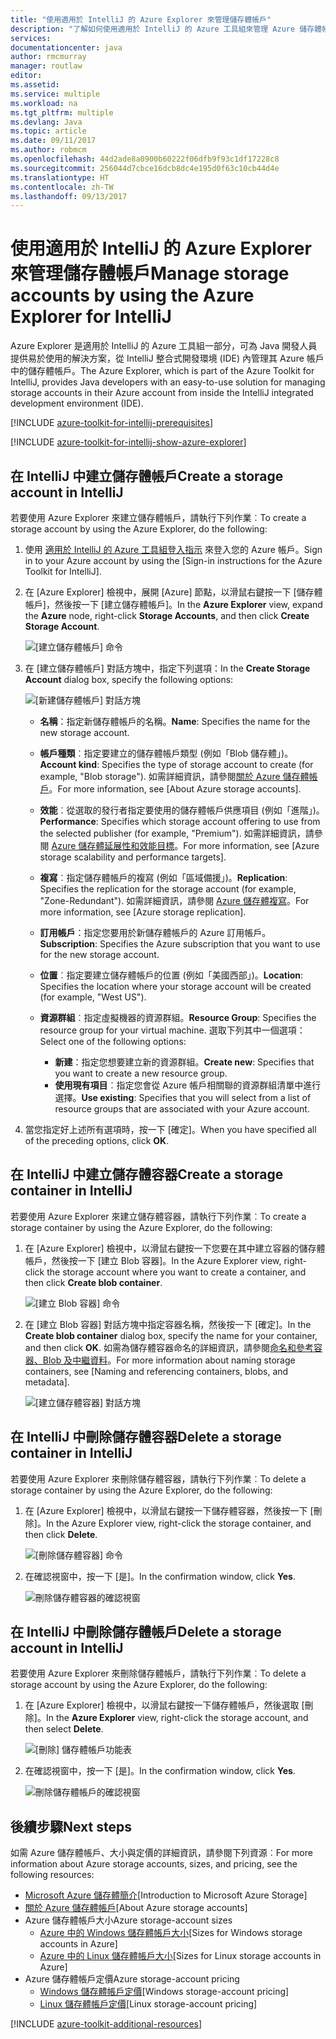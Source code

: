 ```yaml
---
title: "使用適用於 IntelliJ 的 Azure Explorer 來管理儲存體帳戶"
description: "了解如何使用適用於 IntelliJ 的 Azure 工具組來管理 Azure 儲存體帳戶。"
services: 
documentationcenter: java
author: rmcmurray
manager: routlaw
editor: 
ms.assetid: 
ms.service: multiple
ms.workload: na
ms.tgt_pltfrm: multiple
ms.devlang: Java
ms.topic: article
ms.date: 09/11/2017
ms.author: robmcm
ms.openlocfilehash: 44d2ade8a0900b60222f06dfb9f93c1df17228c8
ms.sourcegitcommit: 256044d7cbce16dcb8dc4e195d0f63c10cb44d4e
ms.translationtype: HT
ms.contentlocale: zh-TW
ms.lasthandoff: 09/13/2017
---
```

# <a name="manage-storage-accounts-by-using-the-azure-explorer-for-intellij"></a><span data-ttu-id="70a29-103">使用適用於 IntelliJ 的 Azure Explorer 來管理儲存體帳戶</span><span class="sxs-lookup"><span data-stu-id="70a29-103">Manage storage accounts by using the Azure Explorer for IntelliJ</span></span>

<span data-ttu-id="70a29-104">Azure Explorer 是適用於 IntelliJ 的 Azure 工具組一部分，可為 Java 開發人員提供易於使用的解決方案，從 IntelliJ 整合式開發環境 (IDE) 內管理其 Azure 帳戶中的儲存體帳戶。</span><span class="sxs-lookup"><span data-stu-id="70a29-104">The Azure Explorer, which is part of the Azure Toolkit for IntelliJ, provides Java developers with an easy-to-use solution for managing storage accounts in their Azure account from inside the IntelliJ integrated development environment (IDE).</span></span>

[!INCLUDE [azure-toolkit-for-intellij-prerequisites](../includes/azure-toolkit-for-intellij-prerequisites.md)]

[!INCLUDE [azure-toolkit-for-intellij-show-azure-explorer](../includes/azure-toolkit-for-intellij-show-azure-explorer.md)]

## <a name="create-a-storage-account-in-intellij"></a><span data-ttu-id="70a29-105">在 IntelliJ 中建立儲存體帳戶</span><span class="sxs-lookup"><span data-stu-id="70a29-105">Create a storage account in IntelliJ</span></span>

<span data-ttu-id="70a29-106">若要使用 Azure Explorer 來建立儲存體帳戶，請執行下列作業︰</span><span class="sxs-lookup"><span data-stu-id="70a29-106">To create a storage account by using the Azure Explorer, do the following:</span></span>

1. <span data-ttu-id="70a29-107">使用 [適用於 IntelliJ 的 Azure 工具組登入指示] 來登入您的 Azure 帳戶。</span><span class="sxs-lookup"><span data-stu-id="70a29-107">Sign in to your Azure account by using the [Sign-in instructions for the Azure Toolkit for IntelliJ].</span></span> 

2. <span data-ttu-id="70a29-108">在 [Azure Explorer] 檢視中，展開 [Azure] 節點，以滑鼠右鍵按一下 [儲存體帳戶]，然後按一下 [建立儲存體帳戶]。</span><span class="sxs-lookup"><span data-stu-id="70a29-108">In the **Azure Explorer** view, expand the **Azure** node, right-click **Storage Accounts**, and then click **Create Storage Account**.</span></span>

   ![[建立儲存體帳戶] 命令][CS01]

3. <span data-ttu-id="70a29-110">在 [建立儲存體帳戶] 對話方塊中，指定下列選項：</span><span class="sxs-lookup"><span data-stu-id="70a29-110">In the **Create Storage Account** dialog box, specify the following options:</span></span>

   ![[新建儲存體帳戶] 對話方塊][CS02]

   * <span data-ttu-id="70a29-112">**名稱**：指定新儲存體帳戶的名稱。</span><span class="sxs-lookup"><span data-stu-id="70a29-112">**Name**: Specifies the name for the new storage account.</span></span>

   * <span data-ttu-id="70a29-113">**帳戶種類**︰指定要建立的儲存體帳戶類型 (例如「Blob 儲存體」)。</span><span class="sxs-lookup"><span data-stu-id="70a29-113">**Account kind**: Specifies the type of storage account to create (for example, "Blob storage").</span></span> <span data-ttu-id="70a29-114">如需詳細資訊，請參閱[關於 Azure 儲存體帳戶]。</span><span class="sxs-lookup"><span data-stu-id="70a29-114">For more information, see [About Azure storage accounts].</span></span> 

   * <span data-ttu-id="70a29-115">**效能**︰從選取的發行者指定要使用的儲存體帳戶供應項目 (例如「進階」)。</span><span class="sxs-lookup"><span data-stu-id="70a29-115">**Performance**: Specifies which storage account offering to use from the selected publisher (for example, "Premium").</span></span> <span data-ttu-id="70a29-116">如需詳細資訊，請參閱 [Azure 儲存體延展性和效能目標]。</span><span class="sxs-lookup"><span data-stu-id="70a29-116">For more information, see [Azure storage scalability and performance targets].</span></span> 

   * <span data-ttu-id="70a29-117">**複寫**︰指定儲存體帳戶的複寫 (例如「區域備援」)。</span><span class="sxs-lookup"><span data-stu-id="70a29-117">**Replication**: Specifies the replication for the storage account (for example, "Zone-Redundant").</span></span> <span data-ttu-id="70a29-118">如需詳細資訊，請參閱 [Azure 儲存體複寫]。</span><span class="sxs-lookup"><span data-stu-id="70a29-118">For more information, see [Azure storage replication].</span></span> 

   * <span data-ttu-id="70a29-119">**訂用帳戶**：指定您要用於新儲存體帳戶的 Azure 訂用帳戶。</span><span class="sxs-lookup"><span data-stu-id="70a29-119">**Subscription**: Specifies the Azure subscription that you want to use for the new storage account.</span></span>

   * <span data-ttu-id="70a29-120">**位置**︰指定要建立儲存體帳戶的位置 (例如「美國西部」)。</span><span class="sxs-lookup"><span data-stu-id="70a29-120">**Location**: Specifies the location where your storage account will be created (for example, "West US").</span></span>

   * <span data-ttu-id="70a29-121">**資源群組**︰指定虛擬機器的資源群組。</span><span class="sxs-lookup"><span data-stu-id="70a29-121">**Resource Group**: Specifies the resource group for your virtual machine.</span></span> <span data-ttu-id="70a29-122">選取下列其中一個選項：</span><span class="sxs-lookup"><span data-stu-id="70a29-122">Select one of the following options:</span></span>
      * <span data-ttu-id="70a29-123">**新建**：指定您想要建立新的資源群組。</span><span class="sxs-lookup"><span data-stu-id="70a29-123">**Create new**: Specifies that you want to create a new resource group.</span></span>
      * <span data-ttu-id="70a29-124">**使用現有項目**︰指定您會從 Azure 帳戶相關聯的資源群組清單中進行選擇。</span><span class="sxs-lookup"><span data-stu-id="70a29-124">**Use existing**: Specifies that you will select from a list of resource groups that are associated with your Azure account.</span></span>

4. <span data-ttu-id="70a29-125">當您指定好上述所有選項時，按一下 [確定]。</span><span class="sxs-lookup"><span data-stu-id="70a29-125">When you have specified all of the preceding options, click **OK**.</span></span>

## <a name="create-a-storage-container-in-intellij"></a><span data-ttu-id="70a29-126">在 IntelliJ 中建立儲存體容器</span><span class="sxs-lookup"><span data-stu-id="70a29-126">Create a storage container in IntelliJ</span></span>

<span data-ttu-id="70a29-127">若要使用 Azure Explorer 來建立儲存體容器，請執行下列作業︰</span><span class="sxs-lookup"><span data-stu-id="70a29-127">To create a storage container by using the Azure Explorer, do the following:</span></span>

1. <span data-ttu-id="70a29-128">在 [Azure Explorer] 檢視中，以滑鼠右鍵按一下您要在其中建立容器的儲存體帳戶，然後按一下 [建立 Blob 容器]。</span><span class="sxs-lookup"><span data-stu-id="70a29-128">In the Azure Explorer view, right-click the storage account where you want to create a container, and then click **Create blob container**.</span></span>

   ![[建立 Blob 容器] 命令][CC01]

2. <span data-ttu-id="70a29-130">在 [建立 Blob 容器] 對話方塊中指定容器名稱，然後按一下 [確定]。</span><span class="sxs-lookup"><span data-stu-id="70a29-130">In the **Create blob container** dialog box, specify the name for your container, and then click **OK**.</span></span> <span data-ttu-id="70a29-131">如需為儲存體容器命名的詳細資訊，請參閱[命名和參考容器、Blob 及中繼資料]。</span><span class="sxs-lookup"><span data-stu-id="70a29-131">For more information about naming storage containers, see [Naming and referencing containers, blobs, and metadata].</span></span>

   ![[建立儲存體容器] 對話方塊][CC02]

## <a name="delete-a-storage-container-in-intellij"></a><span data-ttu-id="70a29-133">在 IntelliJ 中刪除儲存體容器</span><span class="sxs-lookup"><span data-stu-id="70a29-133">Delete a storage container in IntelliJ</span></span>

<span data-ttu-id="70a29-134">若要使用 Azure Explorer 來刪除儲存體容器，請執行下列作業︰</span><span class="sxs-lookup"><span data-stu-id="70a29-134">To delete a storage container by using the Azure Explorer, do the following:</span></span>

1. <span data-ttu-id="70a29-135">在 [Azure Explorer] 檢視中，以滑鼠右鍵按一下儲存體容器，然後按一下 [刪除]。</span><span class="sxs-lookup"><span data-stu-id="70a29-135">In the Azure Explorer view, right-click the storage container, and then click **Delete**.</span></span>

   ![[刪除儲存體容器] 命令][DC01]

2. <span data-ttu-id="70a29-137">在確認視窗中，按一下 [是]。</span><span class="sxs-lookup"><span data-stu-id="70a29-137">In the confirmation window, click **Yes**.</span></span>

   ![刪除儲存體容器的確認視窗][DC02]

## <a name="delete-a-storage-account-in-intellij"></a><span data-ttu-id="70a29-139">在 IntelliJ 中刪除儲存體帳戶</span><span class="sxs-lookup"><span data-stu-id="70a29-139">Delete a storage account in IntelliJ</span></span>

<span data-ttu-id="70a29-140">若要使用 Azure Explorer 來刪除儲存體帳戶，請執行下列作業︰</span><span class="sxs-lookup"><span data-stu-id="70a29-140">To delete a storage account by using the Azure Explorer, do the following:</span></span>

1. <span data-ttu-id="70a29-141">在 [Azure Explorer] 檢視中，以滑鼠右鍵按一下儲存體帳戶，然後選取 [刪除]。</span><span class="sxs-lookup"><span data-stu-id="70a29-141">In the **Azure Explorer** view, right-click the storage account, and then select **Delete**.</span></span>

   ![[刪除] 儲存體帳戶功能表][DS01]

2. <span data-ttu-id="70a29-143">在確認視窗中，按一下 [是]。</span><span class="sxs-lookup"><span data-stu-id="70a29-143">In the confirmation window, click **Yes**.</span></span>

   ![刪除儲存體帳戶的確認視窗][DS02]

## <a name="next-steps"></a><span data-ttu-id="70a29-145">後續步驟</span><span class="sxs-lookup"><span data-stu-id="70a29-145">Next steps</span></span>

<span data-ttu-id="70a29-146">如需 Azure 儲存體帳戶、大小與定價的詳細資訊，請參閱下列資源︰</span><span class="sxs-lookup"><span data-stu-id="70a29-146">For more information about Azure storage accounts, sizes, and pricing, see the following resources:</span></span>

* <span data-ttu-id="70a29-147">[Microsoft Azure 儲存體簡介]</span><span class="sxs-lookup"><span data-stu-id="70a29-147">[Introduction to Microsoft Azure Storage]</span></span>
* <span data-ttu-id="70a29-148">[關於 Azure 儲存體帳戶]</span><span class="sxs-lookup"><span data-stu-id="70a29-148">[About Azure storage accounts]</span></span>
* <span data-ttu-id="70a29-149">Azure 儲存體帳戶大小</span><span class="sxs-lookup"><span data-stu-id="70a29-149">Azure storage-account sizes</span></span>
  * <span data-ttu-id="70a29-150">[Azure 中的 Windows 儲存體帳戶大小]</span><span class="sxs-lookup"><span data-stu-id="70a29-150">[Sizes for Windows storage accounts in Azure]</span></span>
  * <span data-ttu-id="70a29-151">[Azure 中的 Linux 儲存體帳戶大小]</span><span class="sxs-lookup"><span data-stu-id="70a29-151">[Sizes for Linux storage accounts in Azure]</span></span>
* <span data-ttu-id="70a29-152">Azure 儲存體帳戶定價</span><span class="sxs-lookup"><span data-stu-id="70a29-152">Azure storage-account pricing</span></span>
  * <span data-ttu-id="70a29-153">[Windows 儲存體帳戶定價]</span><span class="sxs-lookup"><span data-stu-id="70a29-153">[Windows storage-account pricing]</span></span>
  * <span data-ttu-id="70a29-154">[Linux 儲存體帳戶定價]</span><span class="sxs-lookup"><span data-stu-id="70a29-154">[Linux storage-account pricing]</span></span>

[!INCLUDE [azure-toolkit-additional-resources](../includes/azure-toolkit-additional-resources.md)]

<!-- URL List -->

[適用於 IntelliJ 的 Azure 工具組登入指示]: ./azure-toolkit-for-intellij-sign-in-instructions.md
[Microsoft Azure 儲存體簡介]: /azure/storage/storage-introduction
[關於 Azure 儲存體帳戶]: /azure/storage/storage-create-storage-account
[Azure 儲存體複寫]: /azure/storage/storage-redundancy
[Azure 儲存體延展性和效能目標]: /azure/storage/storage-scalability-targets
[命名和參考容器、Blob 及中繼資料]: http://go.microsoft.com/fwlink/?LinkId=255555

[Azure 中的 Windows 儲存體帳戶大小]: /azure/virtual-machines/virtual-machines-windows-sizes
[Azure 中的 Linux 儲存體帳戶大小]: /azure/virtual-machines/virtual-machines-linux-sizes
[Windows 儲存體帳戶定價]: /pricing/details/virtual-machines/windows/
[Linux 儲存體帳戶定價]: /pricing/details/virtual-machines/linux/

<!-- IMG List -->

[CS01]: media/azure-toolkit-for-intellij-managing-storage-accounts-using-azure-explorer/CS01.png
[CS02]: media/azure-toolkit-for-intellij-managing-storage-accounts-using-azure-explorer/CS02.png
[CC01]: media/azure-toolkit-for-intellij-managing-storage-accounts-using-azure-explorer/CC01.png
[CC02]: media/azure-toolkit-for-intellij-managing-storage-accounts-using-azure-explorer/CC02.png

[DS01]: media/azure-toolkit-for-intellij-managing-storage-accounts-using-azure-explorer/DS01.png
[DS02]: media/azure-toolkit-for-intellij-managing-storage-accounts-using-azure-explorer/DS02.png
[DC01]: media/azure-toolkit-for-intellij-managing-storage-accounts-using-azure-explorer/DC01.png
[DC02]: media/azure-toolkit-for-intellij-managing-storage-accounts-using-azure-explorer/DC02.png
